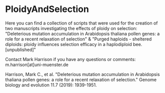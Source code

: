# PloidyAndSelection
Here you can find a collection of scripts that were used for the creation of two manuscripts investigating the effects of ploidy on selection:
"Deleterious mutation accumulation in Arabidopsis thaliana pollen genes: a role for a recent relaxation of selection" &
"Purged haploids - sheltered diploids: ploidy influences selection efficacy in a haplodiploid bee.[unpublished]"

Contact Mark Harrison if you have any questions or comments: m.harrison[at]uni-muenster.de

Harrison, Mark C., et al. "Deleterious mutation accumulation in Arabidopsis thaliana pollen genes: a role for a recent relaxation of selection." Genome biology and evolution 11.7 (2019): 1939-1951.
